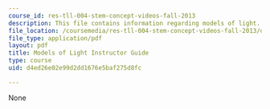 ```yaml
---
course_id: res-tll-004-stem-concept-videos-fall-2013
description: This file contains information regarding models of light.
file_location: /coursemedia/res-tll-004-stem-concept-videos-fall-2013/d4ed26e02e99d2dd1676e5baf275d8fc_MITRES_TLL-004F13_ModGuide.pdf
file_type: application/pdf
layout: pdf
title: Models of Light Instructor Guide
type: course
uid: d4ed26e02e99d2dd1676e5baf275d8fc

---
```

None